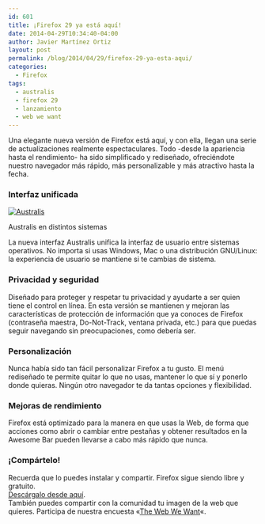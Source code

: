 ```yaml
---
id: 601
title: ¡Firefox 29 ya está aquí!
date: 2014-04-29T10:34:40-04:00
author: Javier Martínez Ortiz
layout: post
permalink: /blog/2014/04/29/firefox-29-ya-esta-aqui/
categories:
  - Firefox
tags:
  - australis
  - firefox 29
  - lanzamiento
  - web we want
---
```

Una elegante nueva versión de Firefox está aquí, y con ella, llegan una serie de actualizaciones realmente espectaculares. Todo -desde la apariencia hasta el rendimiento- ha sido simplificado y rediseñado, ofreciéndote nuestro navegador más rápido, más personalizable y más atractivo hasta la fecha.

<!--more-->

### Interfaz unificada

<div id="attachment_300" style="width: 262px" class="wp-caption aligncenter">
  <a href="/images/2013/11/Multi-australis.jpg"><img aria-describedby="caption-attachment-300" class="size-medium wp-image-300" src="/images/2013/11/Multi-australis-252x160.jpg" alt="Australis" width="252" height="160" data-id="300" srcset="/images/2013/11/Multi-australis-252x160.jpg 252w, /images/2013/11/Multi-australis-600x381.jpg 600w, /images/2013/11/Multi-australis.jpg 1650w" sizes="(max-width: 252px) 100vw, 252px" /></a>
  
  <p id="caption-attachment-300" class="wp-caption-text">
    Australis en distintos sistemas
  </p>
</div>

La nueva interfaz Australis unifica la interfaz de usuario entre sistemas operativos. No importa si usas Windows, Mac o una distribución GNU/Linux: la experiencia de usuario se mantiene si te cambias de sistema.

### Privacidad y seguridad

Diseñado para proteger y respetar tu privacidad y ayudarte a ser quien tiene el control en línea. En esta versión se mantienen y mejoran las características de protección de información que ya conoces de Firefox (contraseña maestra, Do-Not-Track, ventana privada, etc.) para que puedas seguir navegando sin preocupaciones, como debería ser.

### Personalización

Nunca había sido tan fácil personalizar Firefox a tu gusto. El menú rediseñado te permite quitar lo que no usas, mantener lo que sí y ponerlo donde quieras. Ningún otro navegador te da tantas opciones y flexibilidad.

### Mejoras de rendimiento

Firefox está optimizado para la manera en que usas la Web, de forma que acciones como abrir o cambiar entre pestañas y obtener resultados en la Awesome Bar pueden llevarse a cabo más rápido que nunca.

### ¡Compártelo!

Recuerda que lo puedes instalar y compartir. Firefox sigue siendo libre y gratuito.  
<a title="Firefox en Español de Chile" href="https://www.mozilla.org/es-CL/" target="_blank">Descárgalo desde aquí</a>.  
También puedes compartir con la comunidad tu imagen de la web que quieres. Participa de nuestra encuesta «<a href="https://webwewant.mozilla.org/es/" target="_blank">The Web We Want</a>«.